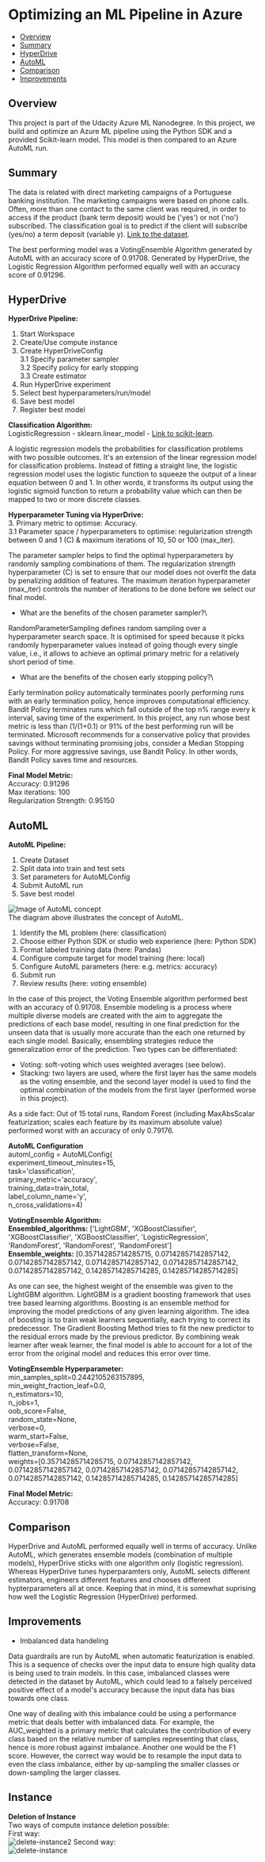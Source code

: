 # Optimizing an ML Pipeline in Azure

* [Overview](#overview)
* [Summary](#summary)
* [HyperDrive](#hyperdrive)
* [AutoML](#automl)
* [Comparison](#comparison)
* [Improvements](#improvements)

## Overview
This project is part of the Udacity Azure ML Nanodegree.
In this project, we build and optimize an Azure ML pipeline using the Python SDK and a provided Scikit-learn model.
This model is then compared to an Azure AutoML run.

## Summary
The data is related with direct marketing campaigns of a Portuguese banking institution. The marketing campaigns were based on phone calls. Often, more than one contact to the same client was required, in order to access if the product (bank term deposit) would be ('yes') or not ('no') subscribed. The classification goal is to predict if the client will subscribe (yes/no) a term deposit (variable y). [Link to the dataset](https://archive.ics.uci.edu/ml/datasets/bank+marketing).

The best performing model was a VotingEnsemble Algorithm generated by AutoML with an accuracy score of 0.91708. Generated by HyperDrive, the Logistic Regression Algorithm performed equally well with an accuracy score of 0.91296.

## HyperDrive
**HyperDrive Pipeline:**
1. Start Workspace
2. Create/Use compute instance
3. Create HyperDriveConfig\
3.1 Specify parameter sampler\
3.2 Specify policy for early stopping\
3.3 Create estimator
4. Run HyperDrive experiment
5. Select best hyperparameters/run/model
6. Save best model
7. Register best model

**Classification Algorithm:**\
LogisticRegression - sklearn.linear_model - [Link to scikit-learn](https://scikit-learn.org/stable/modules/generated/sklearn.linear_model.LogisticRegression.html).

A logistic regression models the probabilities for classification problems with two possible outcomes. It's an extension of the linear regression model for classification problems. Instead of fitting a straight line, the logistic regression model uses the logistic function to squeeze the output of a linear equation between 0 and 1. In other words, it transforms its output using the logistic sigmoid function to return a probability value which can then be mapped to two or more discrete classes.

**Hyperparameter Tuning via HyperDrive:**\
3. Primary metric to optimse: Accuracy.\
3.1 Parameter space / hyperparameters to optimise: regularization strength between 0 and 1 (C) & maximum iterations of 10, 50 or 100 (max_iter).

The parameter sampler helps to find the optimal hyperparameters by randomly sampling combinations of them. The regularization strength hyperparameter (C) is set to ensure that our model does not overfit the data by penalizing addition of features. The maximum iteration hyperparameter (max_iter) controls the number of iterations to be done before we select our final model.

- What are the benefits of the chosen parameter sampler?\

RandomParameterSampling defines random sampling over a hyperparameter search space. It is optimised for speed because it picks randomly hyperparameter values instead of going though every single value, i.e., it allows to achieve an optimal primary metric for a relatively short period of time.

- What are the benefits of the chosen early stopping policy?\

Early termination policy automatically terminates poorly performing runs with an early termination policy, hence improves computational efficiency. Bandit Policy terminates runs which fall outside of the top n% range every k interval, saving time of the experiment. In this project, any run whose best metric is less than (1/(1+0.1) or 91% of the best performing run will be terminated. Microsoft recommends for a conservative policy that provides savings without terminating promising jobs, consider a Median Stopping Policy. For more aggressive savings, use Bandit Policy. In other words, Bandit Policy saves time and resources.

**Final Model Metric:**\
Accuracy: 0.91296\
Max iterations: 100\
Regularization Strength: 0.95150

## AutoML
**AutoML Pipeline:**
1. Create Dataset
2. Split data into train and test sets
3. Set parameters for AutoMLConfig
4. Submit AutoML run
5. Save best model

![Image of AutoML concept](./automl-concept-diagram.png)\
The diagram above illustrates the concept of AutoML.
1. Identify the ML problem (here: classification)
2. Choose either Python SDK or studio web experience (here: Python SDK)
3. Format labeled training data (here: Pandas)
4. Configure compute target for model training (here: local)
5. Configure AutoML parameters (here: e.g. metrics: accuracy)
6. Submit run
7. Review results (here: voting ensemble)

In the case of this project, the Voting Ensemble algorithm performed best with an accuracy of 0.91708. Ensemble modeling is a process where multiple diverse models are created with the aim to aggregate the predictions of each base model, resulting in one final prediction for the unseen data that is usually more accurate than the each one returned by each single model. Basically, ensembling strategies reduce the generalization error of the prediction. Two types can be differentiated:
- Voting: soft-voting which uses weighted averages (see below).
- Stacking: two layers are used, where the first layer has the same models as the voting ensemble, and the second layer model is used to find the optimal combination of the models from the first layer (performed worse in this project).

As a side fact: Out of 15 total runs, Random Forest (including MaxAbsScalar featurization; scales each feature by its maximum absolute value) performed worst with an accuracy of only 0.79176.

**AutoML Configuration**\
automl_config = AutoMLConfig(\
    experiment_timeout_minutes=15,\
    task='classification',\
    primary_metric='accuracy',\
    training_data=train_total,\
    label_column_name='y',\
    n_cross_validations=4)

**VotingEnsemble Algorithm:**\
**Ensembled_algorithms:** ['LightGBM', 'XGBoostClassifier', 'XGBoostClassifier', 'XGBoostClassifier', 'LogisticRegression', 'RandomForest', 'RandomForest', 'RandomForest']\
**Ensemble_weights:** [0.35714285714285715, 0.07142857142857142, 0.07142857142857142, 0.07142857142857142, 0.07142857142857142, 0.07142857142857142, 0.14285714285714285, 0.14285714285714285]

As one can see, the highest weight of the ensemble was given to the LightGBM algorithm. LightGBM is a gradient boosting framework that uses tree based learning algorithms. Boosting is an ensemble method for improving the model predictions of any given learning algorithm. The idea of boosting is to train weak learners sequentially, each trying to correct its predecessor. The Gradient Boosting Method tries to fit the new predictor to the residual errors made by the previous predictor. By combining weak learner after weak learner, the final model is able to account for a lot of the error from the original model and reduces this error over time.

**VotingEnsemble Hyperparameter:**\
                                                                                                    min_samples_split=0.2442105263157895,\
                                                                                                    min_weight_fraction_leaf=0.0,\
                                                                                                    n_estimators=10,\
                                                                                                    n_jobs=1,\
                                                                                                    oob_score=False,\
                                                                                                    random_state=None,\
                                                                                                    verbose=0,\
                                                                                                    warm_start=False,\
                                                                     verbose=False,\
                                               flatten_transform=None,\
                                               weights=[0.35714285714285715,
                                                        0.07142857142857142,
                                                        0.07142857142857142,
                                                        0.07142857142857142,
                                                        0.07142857142857142,
                                                        0.07142857142857142,
                                                        0.14285714285714285,
                                                        0.14285714285714285]

**Final Model Metric:**\
Accuracy: 0.91708

## Comparison
HyperDrive and AutoML performed equally well in terms of accuracy. Unlike AutoML, which generates ensemble models (combination of multiple models), HyperDrive sticks with one algorithm only (logistic regression). Whereas HyperDrive tunes hyperparamters only, AutoML selects different estimators, engineers different features and chooses different hypterparameters all at once. Keeping that in mind, it is somewhat suprising how well the Logistic Regression (HyperDrive) performed.

## Improvements
- Imbalanced data handeling

Data guardrails are run by AutoML when automatic featurization is enabled. This is a sequence of checks over the input data to ensure high quality data is being used to train models. In this case, imbalanced classes were detected in the dataset by AutoML, which could lead to a falsely perceived positive effect of a model's accuracy because the input data has bias towards one class.

One way of dealing with this imbalance could be using a performance metric that deals better with imbalanced data. For example, the AUC_weighted is a primary metric that calculates the contribution of every class based on the relative number of samples representing that class, hence is more robust against imbalance. Another one would be the F1 score. However, the correct way would be to resample the input data to even the class imbalance, either by up-sampling the smaller classes or down-sampling the larger classes.

## Instance
**Deletion of Instance**\
Two ways of compute instance deletion possible:\
First way:\
![delete-instance2](./delete-instance01.png)
Second way:\
![delete-instance](./delete-instance02.png)